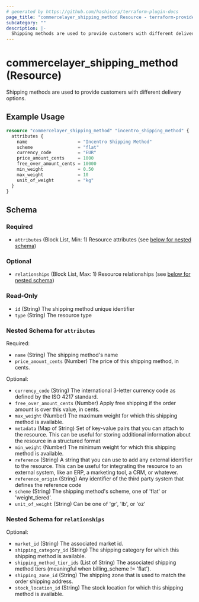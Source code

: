 ```yaml
---
# generated by https://github.com/hashicorp/terraform-plugin-docs
page_title: "commercelayer_shipping_method Resource - terraform-provider-commercelayer"
subcategory: ""
description: |-
  Shipping methods are used to provide customers with different delivery options.
---
```


# commercelayer_shipping_method (Resource)

Shipping methods are used to provide customers with different delivery options.

## Example Usage

```terraform
resource "commercelayer_shipping_method" "incentro_shipping_method" {
  attributes {
    name                   = "Incentro Shipping Method"
    scheme                 = "flat"
    currency_code          = "EUR"
    price_amount_cents     = 1000
    free_over_amount_cents = 10000
    min_weight             = 0.50
    max_weight             = 10
    unit_of_weight         = "kg"
  }
}
```

<!-- schema generated by tfplugindocs -->
## Schema

### Required

- `attributes` (Block List, Min: 1) Resource attributes (see [below for nested schema](#nestedblock--attributes))

### Optional

- `relationships` (Block List, Max: 1) Resource relationships (see [below for nested schema](#nestedblock--relationships))

### Read-Only

- `id` (String) The shipping method unique identifier
- `type` (String) The resource type

<a id="nestedblock--attributes"></a>
### Nested Schema for `attributes`

Required:

- `name` (String) The shipping method's name
- `price_amount_cents` (Number) The price of this shipping method, in cents.

Optional:

- `currency_code` (String) The international 3-letter currency code as defined by the ISO 4217 standard.
- `free_over_amount_cents` (Number) Apply free shipping if the order amount is over this value, in cents.
- `max_weight` (Number) The maximum weight for which this shipping method is available.
- `metadata` (Map of String) Set of key-value pairs that you can attach to the resource. This can be useful for storing additional information about the resource in a structured format
- `min_weight` (Number) The minimum weight for which this shipping method is available.
- `reference` (String) A string that you can use to add any external identifier to the resource. This can be useful for integrating the resource to an external system, like an ERP, a marketing tool, a CRM, or whatever.
- `reference_origin` (String) Any identifier of the third party system that defines the reference code
- `scheme` (String) The shipping method's scheme, one of 'flat' or 'weight_tiered'.
- `unit_of_weight` (String) Can be one of 'gr', 'lb', or 'oz'


<a id="nestedblock--relationships"></a>
### Nested Schema for `relationships`

Optional:

- `market_id` (String) The associated market id.
- `shipping_category_id` (String) The shipping category for which this shipping method is available.
- `shipping_method_tier_ids` (List of String) The associated shipping method tiers (meaningful when billing_scheme != 'flat').
- `shipping_zone_id` (String) The shipping zone that is used to match the order shipping address.
- `stock_location_id` (String) The stock location for which this shipping method is available.


